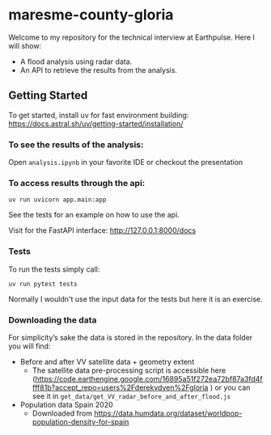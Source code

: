 # maresme-county-gloria

Welcome to my repository for the technical interview at Earthpulse. Here I will show:

- A flood analysis using radar data.
- An API to retrieve the results from the analysis.

## Getting Started

To get started, install uv for fast environment building:
https://docs.astral.sh/uv/getting-started/installation/

### To see the results of the analysis:

Open `analysis.ipynb` in your favorite IDE or checkout the presentation

### To access results through the api:

```
uv run uvicorn app.main:app
```
See the tests for an example on how to use the api.

Visit for the FastAPI interface: http://127.0.0.1:8000/docs

### Tests

To run the tests simply call:
```commandline
uv run pytest tests
```
Normally I wouldn't use the input data for the tests but here it is an exercise. 

### Downloading the data

For simplicity’s sake the data is stored in the repository.
In the data folder you will find:
- Before and after VV satellite data + geometry extent
  - The satellite data pre-processing script is accessible here (https://code.earthengine.google.com/16895a51f272ea72bf87a3fd4ffff81b?accept_repo=users%2Fderekvdven%2Fgloria
) or you can see it in `get_data/get_VV_radar_before_and_after_flood.js`
- Population data Spain 2020
  - Downloaded from https://data.humdata.org/dataset/worldpop-population-density-for-spain



